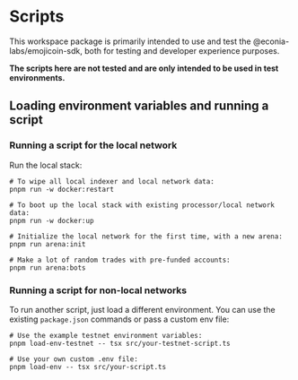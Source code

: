 # Scripts

This workspace package is primarily intended to use and test the
@econia-labs/emojicoin-sdk, both for testing and developer experience purposes.

**The scripts here are not tested and are only intended to be used in test
environments.**

## Loading environment variables and running a script

### Running a script for the local network

Run the local stack:

```shell
# To wipe all local indexer and local network data:
pnpm run -w docker:restart

# To boot up the local stack with existing processor/local network data:
pnpm run -w docker:up
```

```shell
# Initialize the local network for the first time, with a new arena:
pnpm run arena:init

# Make a lot of random trades with pre-funded accounts:
pnpm run arena:bots
```

### Running a script for non-local networks

To run another script, just load a different environment. You can use the
existing `package.json` commands or pass a custom env file:

```shell
# Use the example testnet environment variables:
pnpm load-env-testnet -- tsx src/your-testnet-script.ts

# Use your own custom .env file:
pnpm load-env -- tsx src/your-script.ts
```

